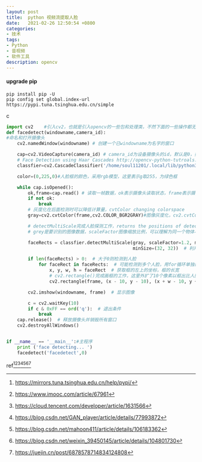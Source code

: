 ```yaml
---
layout: post
title:  python 视频流提取人脸
date:   2021-02-26 12:50:54 +0800
categories:
- 技术
tags:
- Python
- 音视频
- 软件工具
description: opencv
---
```



#### upgrade pip ####

``` shell
pip install pip -U
pip config set global.index-url https://pypi.tuna.tsinghua.edu.cn/simple
```

c

``` python
import cv2    #引入cv2，也就是引入opencv的一些包和处理类，不然下面的一些操作都无法完成
def facedetect(windowname,camera_id):
#命名和打开摄像头
    cv2.namedWindow(windowname) # 创建一个已windowname为名字的窗口

    cap=cv2.VideoCapture(camera_id) # camera_id为设备摄像头的id，默认是0，如果有usb摄像头可能会变为1
    # Face Detection using Haar Cascades http://opencv-python-tutroals.readthedocs.io/en/latest/py_tutorials/py_objdetect/py_face_detection/py_face_detection.html?highlight=cascadeclassifier
    classfier=cv2.CascadeClassifier('/home/soul11201/.local/lib/python3.9/site-packages/cv2/data/haarcascade_frontalface_alt.xml') # 加载分类器，分类器位置可以自行更改，注意这里用opencv库文件夹下的绝对路径也不行，在库文件夹里找到这个文件复制到这个程序的同目录下，参考：https://blog.csdn.net/GAN_player/article/details/77993872

    color=(0,225,0)#人脸框的颜色，采用rgb模型，这里表示g取255，为绿色框

    while cap.isOpened():
        ok,frame=cap.read() # 读取一帧数据，ok表示摄像头读取状态，frame表示摄像头读取的图像矩阵mat类型
        if not ok:
            break
        # 灰度化在后面检测时可以降低计算量，cvtColor changing colorspace
        gray=cv2.cvtColor(frame,cv2.COLOR_BGR2GRAY)#图像灰度化，cv2.cvtColor(input_image, flag) where flag determines the type of conversion.

        # detectMultiScale完成人脸探测工作，returns the positions of detected faces as Rect(x,y,w,h)，x、y是左上角起始坐标，h、w是高和宽
        # grey是要识别的图像数据，scaleFactor图像缩放比例，可以理解为同一个物体与相机距离不同，其大小亦不同，必须将其缩放到一定大小才方便识别，该参数指定每次缩放的比例

        faceRects = classfier.detectMultiScale(gray, scaleFactor=1.2, minNeighbors=3,
                                               minSize=(32, 32))  # 利用分类器检测灰度图像中的人脸矩阵数，1.2和3分别为图片缩放比例和需要检测的有效点数

        if len(faceRects) > 0:  # 大于0则检测到人脸
            for faceRect in faceRects:  # 可能检测到多个人脸，用for循环单独框出每一张人脸
                x, y, w, h = faceRect  # 获取框的左上的坐标，框的长宽
                # cv2.rectangle()完成画框的工作，这里外扩了10个像素以框出比人脸稍大一点的区域，从而得到相对完整一点的人脸图像；cv2.rectangle()函数的最后两个参数一个用于指定矩形边框的颜色，一个用于指定矩形边框线条的粗细程度。
                cv2.rectangle(frame, (x - 10, y - 10), (x + w - 10, y + h - 10), color, 2)

        cv2.imshow(windowname, frame)  # 显示图像

        c = cv2.waitKey(10)
        if c & 0xFF == ord('q'):  # 退出条件
            break
    cap.release()  # 释放摄像头并销毁所有窗口
    cv2.destroyAllWindows()


if __name__ == '__main__':#主程序
    print ('face detecting... ')
    facedetect('facedetect',0)

```

ref[^1][^2][^3][^4][^5][^6][^7]

[^1]: https://mirrors.tuna.tsinghua.edu.cn/help/pypi/
[^2]: https://www.imooc.com/article/67961
[^3]: https://cloud.tencent.com/developer/article/1631566
[^4]: https://blog.csdn.net/GAN_player/article/details/77993872
[^5]: https://blog.csdn.net/mahoon411/article/details/106183362
[^6]: https://blog.csdn.net/weixin_39450145/article/details/104801730

[^7]: https://juejin.cn/post/6878578714834124808
